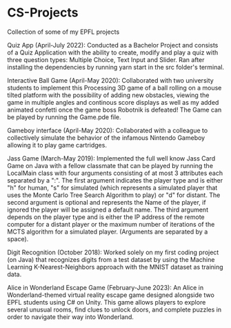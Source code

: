 # CS-Projects
Collection of some of my EPFL projects

Quiz App (April-July 2022): Conducted as a Bachelor Project and consists of a Quiz Application with the ability to create, modify and play a quiz with three question types: Multiple Choice, Text Input and Slider. Ran after installing the dependencies by running yarn start in the src folder's terminal.

Interactive Ball Game (April-May 2020): Collaborated with two university students to implement this Processing 3D game of a ball rolling on a mouse tilted platform with the possibility of adding new obstacles, viewing the game in multiple angles and continous score displays as well as my added animated confetti once the game boss Robotnik is defeated! The Game can be played by running the Game.pde file.

Gameboy interface (April-May 2020): Collaborated with a colleague to collectively simulate the behavior of the infamous Nintendo Gameboy allowing it to play game cartridges.

Jass Game (March-May 2019): Implemented the full well know Jass Card Game on Java with a fellow classmate that can be played by running the LocalMain class with four arguments consisting of at most 3 attributes each separated by a ":".
The first argument indicates the player type and is either "h" for human, "s" for simulated (which represents a simulated player that uses the Monte Carlo Tree Search Algorithm to play) or "d" for distant. 
The second argument is optional and represents the Name of the player, if ignored the player will be assigned a default name. 
The third argument depends on the player type and is either the IP address of the remote computer for a distant player or the maximum number of iterations of the MCTS algorithm for a simulated player.
(Arguments are separated by a space).

Digit Recognition (October 2018): Worked solely on my first coding project (on Java) that recognizes digits from a test dataset by using the Machine Learning K-Nearest-Neighbors approach with the MNIST dataset as training data.

Alice in Wonderland Escape Game (February-June 2023): An Alice in Wonderland-themed virtual reality escape game designed alongside two EPFL students using C# on Unity. This game allows players to explore several unusual rooms, find clues to unlock doors, and complete puzzles in order to navigate their way into Wonderland.
